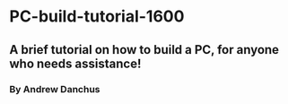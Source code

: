 # PC-build-tutorial-1600
## A brief tutorial on how to build a PC, for anyone who needs assistance!
### By Andrew Danchus
